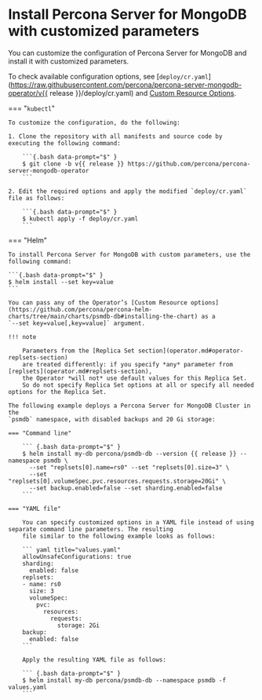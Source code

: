 # Install Percona Server for MongoDB with customized parameters

You can customize the configuration of Percona Server for MongoDB and install it with customized parameters.

To check available configuration options, see [`deploy/cr.yaml`](https://raw.githubusercontent.com/percona/percona-server-mongodb-operator/v{{ release }}/deploy/cr.yaml) and [Custom Resource Options](operator.md).

=== "`kubectl`"

    To customize the configuration, do the following:

    1. Clone the repository with all manifests and source code by executing the following command:

        ```{.bash data-prompt="$" }
        $ git clone -b v{{ release }} https://github.com/percona/percona-server-mongodb-operator
        ```

    2. Edit the required options and apply the modified `deploy/cr.yaml` file as follows:

        ```{.bash data-prompt="$" }
        $ kubectl apply -f deploy/cr.yaml
        ```


=== "Helm"

    To install Percona Server for MongoDB with custom parameters, use the following command:
    
    ```{.bash data-prompt="$" }
    $ helm install --set key=value
    ```

    You can pass any of the Operator’s [Custom Resource options](https://github.com/percona/percona-helm-charts/tree/main/charts/psmdb-db#installing-the-chart) as a
    `--set key=value[,key=value]` argument.    

    !!! note

        Parameters from the [Replica Set section](operator.md#operator-replsets-section)
        are treated differently: if you specify *any* parameter from [replsets](operator.md#replsets-section),
        the Operator *will not* use default values for this Replica Set.
        So do not specify Replica Set options at all or specify all needed options for the Replica Set.

    The following example deploys a Percona Server for MongoDB Cluster in the
    `psmdb` namespace, with disabled backups and 20 Gi storage:

    === "Command line"

        ``` {.bash data-prompt="$" }
        $ helm install my-db percona/psmdb-db --version {{ release }} --namespace psmdb \
          --set "replsets[0].name=rs0" --set "replsets[0].size=3" \
          --set "replsets[0].volumeSpec.pvc.resources.requests.storage=20Gi" \
          --set backup.enabled=false --set sharding.enabled=false
        ``` 

    === "YAML file"   

        You can specify customized options in a YAML file instead of using separate command line parameters. The resulting
        file similar to the following example looks as follows:        

        ``` yaml title="values.yaml"
        allowUnsafeConfigurations: true
        sharding:
          enabled: false
        replsets:
        - name: rs0
          size: 3
          volumeSpec:
            pvc:
              resources:
                requests:
                  storage: 2Gi
        backup:
          enabled: false
        ```        

        Apply the resulting YAML file as follows:        

        ``` {.bash data-prompt="$" }
        $ helm install my-db percona/psmdb-db --namespace psmdb -f values.yaml
        ```


 
